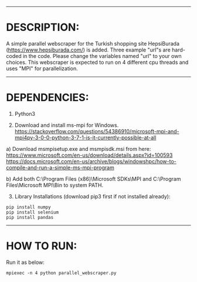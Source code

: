 ------------------------------
# DESCRIPTION:

A simple parallel webscraper for the Turkish shopping site HepsiBurada (https://www.hepsiburada.com/)  is added.
Three example "url"s are hard-coded in the code. Please change the variables named "url" to your own choices.
This webscraper is expected to run on 4 different cpu threads and uses "MPI" for parallelization.

------------------------------
# DEPENDENCIES:

1) Python3

2) Download and install ms-mpi for Windows.
https://stackoverflow.com/questions/54386910/microsoft-mpi-and-mpi4py-3-0-0-python-3-7-1-is-it-currently-possible-at-all

a) Download msmpisetup.exe and msmpisdk.msi from here:
https://www.microsoft.com/en-us/download/details.aspx?id=100593
https://docs.microsoft.com/en-us/archive/blogs/windowshpc/how-to-compile-and-run-a-simple-ms-mpi-program

b) Add both C:\Program Files (x86)\Microsoft SDKs\MPI and C:\Program Files\Microsoft MPI\Bin to system PATH.

3) Library Installations (download pip3 first if not installed already):
```
pip install numpy
pip install selenium
pip install pandas
```
------------------------------
# HOW TO RUN:
Run it as below:
```
mpiexec -n 4 python parallel_webscraper.py
```
